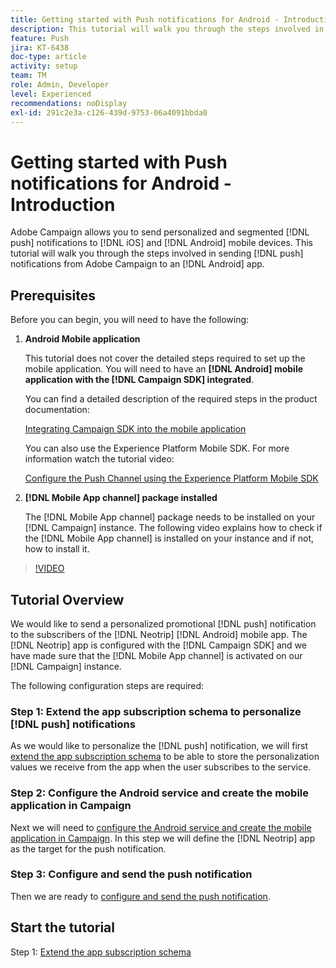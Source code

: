 ```yaml
---
title: Getting started with Push notifications for Android - Introduction
description: This tutorial will walk you through the steps involved in sending push notifications from Adobe Campaign and receiving these notifications in your Android app.
feature: Push
jira: KT-6438
doc-type: article
activity: setup
team: TM
role: Admin, Developer
level: Experienced
recommendations: noDisplay
exl-id: 291c2e3a-c126-439d-9753-06a4091bbda0
---
```

# Getting started with Push notifications for Android - Introduction

Adobe Campaign allows you to send personalized and segmented [!DNL push] notifications to [!DNL iOS] and [!DNL Android] mobile devices. This tutorial will walk you through the steps involved in sending [!DNL push] notifications from Adobe Campaign to an [!DNL Android] app.

## Prerequisites

Before you can begin, you will need to have the following:

1) **Android Mobile application**

    This tutorial does not cover the detailed steps required to set up the mobile application. You will need to have an **[!DNL Android] mobile application with the [!DNL Campaign SDK] integrated**.

    You can find a detailed description of the required steps in the product documentation:

    [Integrating Campaign SDK into the mobile application](https://experienceleague.adobe.com/docs/campaign-classic/using/sending-messages/sending-push-notifications/integrating-campaign-sdk-into-the-mobile-application.html)

    You can also use the Experience Platform Mobile SDK. For more information watch the tutorial video:

    [Configure the Push Channel using the Experience Platform Mobile SDK](https://experienceleague.adobe.com/docs/campaign-classic-learn/tutorials/sending-messages/push-channel/configure-push-using-aep-mobile-sdk.html)

2) **[!DNL Mobile App channel] package installed**

    The [!DNL Mobile App channel] package needs to be installed on your [!DNL Campaign] instance. The following video explains how to check if the [!DNL Mobile App channel] is installed on your instance and if not, how to install it.

>[!VIDEO](https://video.tv.adobe.com/v/326544?quality=12&learn=on)

## Tutorial Overview

We would like to send a personalized promotional [!DNL push] notification to the subscribers of the [!DNL Neotrip] [!DNL Android] mobile app. The [!DNL Neotrip] app is configured with the [!DNL Campaign SDK] and we have made sure that the [!DNL Mobile App channel] is activated on our [!DNL Campaign] instance.

The following configuration steps are required:

### Step 1: Extend the app subscription schema to personalize [!DNL push] notifications

As we would like to personalize the [!DNL push] notification, we will first [extend the app subscription schema](/help/tutorial-getting-started-with-push-notifications-for-android/extending-the-app-subscription-schema.md) to be able to store the personalization values we receive from the app when the user subscribes to the service.

### Step 2: Configure the Android service and create the mobile application in Campaign

Next we will need to [configure the Android service and create the mobile application in Campaign](/help/tutorial-getting-started-with-push-notifications-for-android/configuring-an-android-service-in-campaign.md). In this step we will define the [!DNL Neotrip] app as the target for the push notification.

### Step 3: Configure and send the push notification

Then we are ready to [configure and send the push notification](/help/tutorial-getting-started-with-push-notifications-for-android/configuring-and-sending-push-notifications.md).

## Start the tutorial

Step 1: [Extend the app subscription schema](/help/tutorial-getting-started-with-push-notifications-for-android/extending-the-app-subscription-schema.md)
